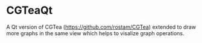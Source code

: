 # CGTeaQt
A Qt version of CGTea (https://github.com/rostam/CGTea) extended to draw more graphs in the same view which helps to visalize graph operations. 
